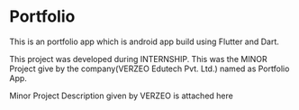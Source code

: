 # Portfolio
This is an portfolio app which is android app build using Flutter and Dart. 

This project was developed during INTERNSHIP. This was the MINOR Project give by the company(VERZEO Edutech Pvt. Ltd.) named as Portfolio App.

Minor Project Description given by VERZEO is attached here

